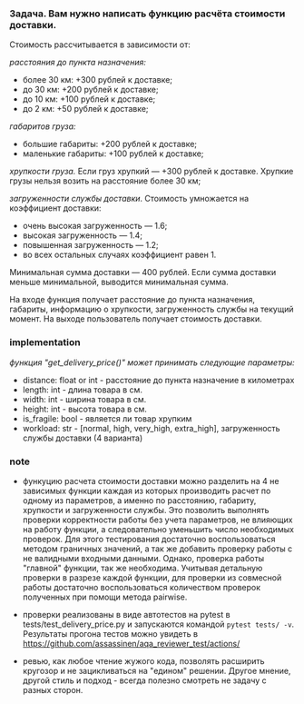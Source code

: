 ### Задача. Вам нужно написать функцию расчёта стоимости доставки.

Стоимость рассчитывается в зависимости от:

*расстояния до пункта назначения:*

- более 30 км: +300 рублей к доставке;
- до 30 км: +200 рублей к доставке;
- до 10 км: +100 рублей к доставке;
- до 2 км: +50 рублей к доставке;

*габаритов груза:*

- большие габариты: +200 рублей к доставке;
- маленькие габариты: +100 рублей к доставке;

*хрупкости груза.* Если груз хрупкий — +300 рублей к доставке. Хрупкие грузы нельзя возить на расстояние более 30 км;

*загруженности службы доставки*. Стоимость умножается на коэффициент доставки:

- очень высокая загруженность — 1.6;
- высокая загруженность — 1.4;
- повышенная загруженность — 1.2;
- во всех остальных случаях коэффициент равен 1.

Минимальная сумма доставки — 400 рублей. Если сумма доставки меньше минимальной, выводится минимальная сумма.

На входе функция получает расстояние до пункта назначения, габариты, информацию о хрупкости, загруженность службы на текущий момент. На выходе пользователь получает стоимость доставки.

### implementation
*функция "get_delivery_price()" может принимать следующие параметры:*

- distance: float or int - раcстояние до пункта назначение в километрах
- length: int - длина товара в см.
- width: int - ширина товара в см.
- height: int - выcота товара в см.
- is_fragile: bool - является ли товар хрупким
- workload: str - [normal, high, very_high, extra_high], загруженность службы доставки (4 варианта)

### note
- функуцию расчета стоимости доставки можно разделить на 4 не зависимых функции каждая из которых производить расчет по одному из параметров, а именно по расстоянию, габариту, хрупкости и загруженности службы. 
Это позволить выполнять проверки корректности работы без учета параметров, не влияющих на работу функции, а следовательно уменьшить число необходимых проверок. Для этого тестирования достаточно воспользоваться методом граничных значений, а так же добавить проверку работы с не валидными входными данными.
Однако, проверка работы "главной" функции, так же необходима. Учитывая детальную проверки в разрезе каждой функции, для проверки из совмесной работы достаточно воспользоваться количеством проверок полученных при помощи метода pairwise.
- проверки реализованы в виде автотестов на pytest в tests/test_delivery_price.py и запускаются командой ```pytest tests/ -v```. Результаты прогона тестов можно увидеть в https://github.com/assassinen/aqa_reviewer_test/actions/

- ревью, как любое чтение жужого кода, позволять расширить кругозор и не зацикливаться на "едином" решении. Другое мнение, другой стиль и подход - всегда полезно смотреть не задачу с разных сторон.